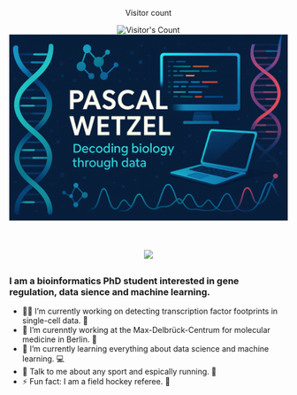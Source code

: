 <div align="center"> 
  <p>Visitor count</p>
  <img src="https://profile-counter.glitch.me/PascalWetzel/count.svg" alt="Visitor's Count" />
</div>

<img src="https://github.com/PascalWetzel/PascalWetzel/blob/main/github_banner_blue.png" alt="Banner of a bioinformatics PhD student">

<h1 align="center">
    <img src="https://readme-typing-svg.herokuapp.com/?font=Inter&size=48&center=true&vCenter=true&width=500&height=70&color=3CD6D1&duration=5000&lines=Hi+There!+👋;+I'm+Pascal!;" />
</h1>

### I am a bioinformatics PhD student interested in gene regulation, data sience and machine learning.

- 👨‍💻 I’m currently working on detecting transcription factor footprints in single-cell data. 👣
- 🏢 I’m curenntly working at the Max-Delbrück-Centrum for molecular medicine in Berlin. 🧬
- 🌱 I’m currently learning everything about data science and machine learning. 💻
- 💬 Talk to me about any sport and espically running. 🏃
- ⚡ Fun fact: I am a field hockey referee. 🏑

<!--
**PascalWetzel/PascalWetzel** is a ✨ _special_ ✨ repository because its `README.md` (this file) appears on your GitHub profile.

Here are some ideas to get you started:

- 👯 I’m looking to collaborate on ...
- 🤔 I’m looking for help with ...
- 📫 How to reach me: ...
- 😄 Pronouns: ...
-->
